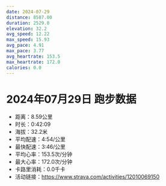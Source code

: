 ```yaml
---
date: 2024-07-29
distance: 8587.00
duration: 2529.0
elevation: 32.2
avg_speed: 12.22
max_speed: 15.93
avg_pace: 4.91
max_pace: 3.77
avg_heartrate: 153.5
max_heartrate: 172.0
calories: 0.0
---
```


# 2024年07月29日 跑步数据

- 距离：8.59公里
- 时长：0:42:09
- 海拔：32.2米
- 平均配速：4:54/公里
- 最快配速：3:46/公里
- 平均心率：153.5次/分钟
- 最大心率：172.0次/分钟
- 卡路里消耗：0.0千卡
- 活动链接：https://www.strava.com/activities/12010069150

